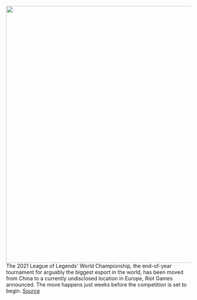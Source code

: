 <img src='https://cdn.vox-cdn.com/thumbor/gIckVivYwFmu5i5BqJvQiCUnxwc=/0x0:5200x3469/1200x800/filters:focal(2184x1319:3016x2151)/cdn.vox-cdn.com/uploads/chorus_image/image/69768109/1283224780.0.jpg' width='700px' /><br/>
The 2021 League of Legends' World Championship, the end-of-year tournament for arguably the biggest esport in the world, has been moved from China to a currently undisclosed location in Europe, Riot Games announced. The move happens just weeks before the competition is set to begin.
<a href='https://www.theverge.com/2021/8/24/22638914/league-of-legends-world-championships-2021-moved-china-europe'> Source <a/>